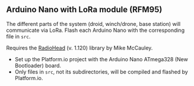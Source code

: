 ## Arduino Nano with LoRa module (RFM95)

The different parts of the system (droid, winch/drone, base station) will communicate via LoRa. Flash each Arduino Nano with the corresponding file in `src`.  

Requires the [RadioHead](https://www.airspayce.com/mikem/arduino/RadioHead/) (v. 1.120) library by Mike McCauley.

* Set up the Platform.io project with the Arduino Nano ATmega328 (New Bootloader) board.
* Only files in `src`, not its subdirectories, will be compiled and flashed by Platform.io.

